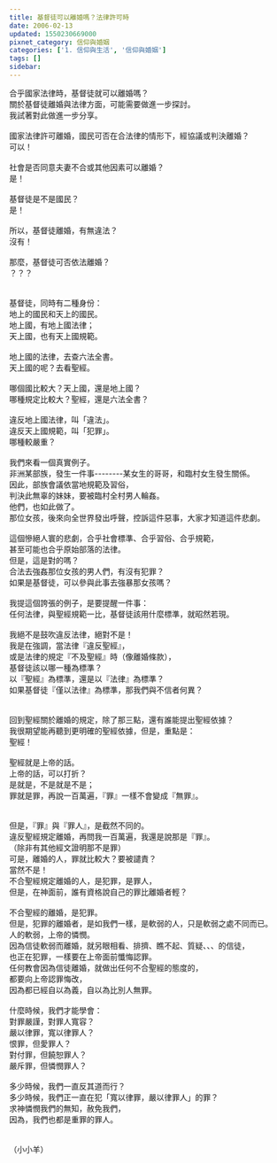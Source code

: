 ```yaml
---
title: 基督徒可以離婚嗎？法律許可時
date: 2006-02-13
updated: 1550230669000
pixnet_category: 信仰與婚姻
categories: ['1. 信仰與生活', '信仰與婚姻']
tags: []
sidebar: 
---
```


<div>
<div>合乎國家法律時，基督徒就可以離婚嗎？</div>
<div>關於基督徒離婚與法律方面，可能需要做進一步探討。</div>
<div>我試著對此做進一步分享。</div>
<div> </div>
<div>國家法律許可離婚，國民可否在合法律的情形下，經協議或判決離婚？</div>
<div>可以！</div>
<div> </div>
<div>社會是否同意夫妻不合或其他因素可以離婚？</div>
<div>是！</div>
<div> </div>
<div>基督徒是不是國民？</div>
<div>是！</div>
<div> </div>
<div>所以，基督徒離婚，有無違法？</div>
<div>沒有！</div>
<div> </div>
<div>那麼，基督徒可否依法離婚？</div>
<div>？？？</div>
<div> </div>
<div> </div>
<div>基督徒，同時有二種身份：</div>
<div>地上的國民和天上的國民。</div>
<div>地上國，有地上國法律；</div>
<div>天上國，也有天上國規範。</div>
<div> </div>
<div>地上國的法律，去查六法全書。</div>
<div>天上國的呢？去看聖經。</div>
<div> </div>
<div>哪個國比較大？天上國，還是地上國？</div>
<div>哪種規定比較大？聖經，還是六法全書？</div>
<div> </div>
<div>違反地上國法律，叫「違法」。</div>
<div>違反天上國規範，叫「犯罪」。</div>
<div>哪種較嚴重？</div>
<div> </div>
<div>我們來看一個真實例子。</div>
<div>非洲某部族，發生一件事--------某女生的哥哥，和臨村女生發生關係。</div>
<div>因此，部族會議依當地規範及習俗，</div>
<div>判決此無辜的妹妹，要被臨村全村男人輪姦。</div>
<div>他們，也如此做了。</div>
<div>那位女孩，後來向全世界發出呼聲，控訴這件惡事，大家才知道這件悲劇。</div>
<div> </div>
<div>這個慘絕人寰的悲劇，合乎社會標準、合乎習俗、合乎規範，</div>
<div>甚至可能也合乎原始部落的法律。</div>
<div>但是，這是對的嗎？</div>
<div>合法去強姦那位女孩的男人們，有沒有犯罪？</div>
<div>如果是基督徒，可以參與此事去強暴那女孩嗎？</div>
<div> </div>
<div>我提這個誇張的例子，是要提醒一件事：</div>
<div>任何法律，與聖經規範一比，基督徒該用什麼標準，就昭然若現。</div>
<div> </div>
<div>我絕不是鼓吹違反法律，絕對不是！</div>
<div>我是在強調，當法律『違反聖經』，</div>
<div>或是法律的規定『不及聖經』時（像離婚條款），</div>
<div>基督徒該以哪一種為標準？</div>
<div>以『聖經』為標準，還是以『法律』為標準？</div>
<div>如果基督徒『僅以法律』為標準，那我們與不信者何異？</div>
<div> </div>
<div> </div>
<div>回到聖經關於離婚的規定，除了那三點，還有誰能提出聖經依據？</div>
<div>我很期望能再聽到更明確的聖經依據，但是，重點是：</div>
<div>聖經！</div>
<div> </div>
<div>聖經就是上帝的話。</div>
<div>上帝的話，可以打折？</div>
<div>是就是，不是就是不是；</div>
<div>罪就是罪，再說一百萬遍，『罪』一樣不會變成『無罪』。</div>
<div> </div>
<div> </div>
<div>但是，『罪』與『罪人』，是截然不同的。</div>
<div>違反聖經規定離婚，再問我一百萬遍，我還是說那是『罪』。</div>
<div>（除非有其他經文證明那不是罪）</div>
<div>可是，離婚的人，罪就比較大？要被譴責？</div>
<div>當然不是！</div>
<div>不合聖經規定離婚的人，是犯罪，是罪人，</div>
<div>但是，在神面前，誰有資格說自己的罪比離婚者輕？</div>
<div> </div>
<div>不合聖經的離婚，是犯罪。</div>
<div>但是，犯罪的離婚者，是如我們一樣，是軟弱的人，只是軟弱之處不同而已。</div>
<div>人的軟弱，上帝的憐憫。</div>
<div>因為信徒軟弱而離婚，就另眼相看、排擠、瞧不起、質疑、、、的信徒，</div>
<div>也正在犯罪，一樣要在上帝面前懺悔認罪。</div>
<div>任何教會因為信徒離婚，就做出任何不合聖經的態度的，</div>
<div>都要向上帝認罪悔改，</div>
<div>因為都已經自以為義，自以為比別人無罪。</div>
<div> </div>
<div>什麼時候，我們才能學會：</div>
<div>對罪嚴謹，對罪人寬容？</div>
<div>嚴以律罪，寬以律罪人？</div>
<div>恨罪，但愛罪人？</div>
<div>對付罪，但饒恕罪人？</div>
<div>嚴斥罪，但憐憫罪人？</div>
<div> </div>
<div>多少時候，我們一直反其道而行？</div>
<div>多少時候，我們正一直在犯「寬以律罪，嚴以律罪人」的罪？</div>
<div>求神憐憫我們的無知，赦免我們，</div>
<div>因為，我們也都是重罪的罪人。</div>
<div> </div>
<div> </div>
<div>（小小羊）</div>
</div>
